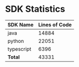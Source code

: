 # SDK Statistics

| SDK Name | Lines of Code |
| -------- | ------------- |
| java | 14884 |
| python | 22051 |
| typescript | 6396 |
| **Total** | 43331 |
